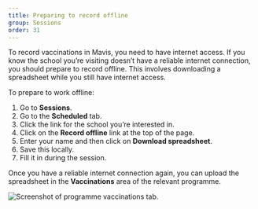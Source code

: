 ```yaml
---
title: Preparing to record offline
group: Sessions
order: 31
---
```


To record vaccinations in Mavis, you need to have internet access. If you know the school you’re visiting doesn’t have a reliable internet connection, you should prepare to record offline. This involves downloading a spreadsheet while you still have internet access.

To prepare to work offline:

1. Go to **Sessions**.
2. Go to the **Scheduled** tab.
3. Click the link for the school you’re interested in.
4. Click on the **Record offline** link at the top of the page.
5. Enter your name and then click on **Download spreadsheet**.
6. Save this locally.
7. Fill it in during the session.

Once you have a reliable internet connection again, you can upload the spreadsheet in the **Vaccinations** area of the relevant programme.

![Screenshot of programme vaccinations tab.](/assets/images/programme-vaccinations.png)
